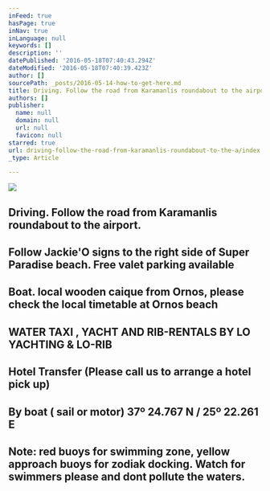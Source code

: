 ```yaml
---
inFeed: true
hasPage: true
inNav: true
inLanguage: null
keywords: []
description: ''
datePublished: '2016-05-18T07:40:43.294Z'
dateModified: '2016-05-18T07:40:39.423Z'
author: []
sourcePath: _posts/2016-05-14-how-to-get-here.md
title: Driving. Follow the road from Karamanlis roundabout to the airport.
authors: []
publisher:
  name: null
  domain: null
  url: null
  favicon: null
starred: true
url: driving-follow-the-road-from-karamanlis-roundabout-to-the-a/index.html
_type: Article

---
```

![](https://the-grid-user-content.s3-us-west-2.amazonaws.com/1be94e2b-bf21-4c43-bf08-1a2c5e031021.jpg)

## Driving. Follow the road from Karamanlis roundabout to the airport.

## Follow Jackie'O signs to the right side of Super Paradise beach. Free valet parking available

## Boat. local wooden caique from Ornos, please check the local timetable at Ornos beach

## WATER TAXI , YACHT AND RIB-RENTALS BY LO YACHTING & LO-RIB

## Hotel Transfer (Please call us to arrange a hotel pick up)

## By boat ( sail or motor) 37º 24.767 N / 25º 22.261 E

## Note: red buoys for swimming zone, yellow approach buoys for zodiak docking. Watch for swimmers please and dont pollute the waters.
